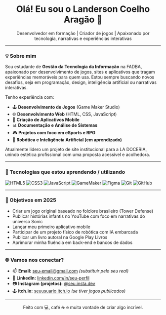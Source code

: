 <h1 align="center">Olá! Eu sou o Landerson Coelho Aragão 👋</h1>

<p align="center">
Desenvolvedor em formação | Criador de jogos | Apaixonado por tecnologia, narrativas e experiências interativas
</p>

---

### 💡 Sobre mim

Sou estudante de **Gestão da Tecnologia da Informação** na FADBA, apaixonado por desenvolvimento de jogos, sites e aplicativos que tragam experiências memoráveis para quem usa. Estou sempre buscando novos desafios, seja em programação, design, inteligência artificial ou narrativas interativas.

Tenho experiência com:

- 🕹 **Desenvolvimento de Jogos** (Game Maker Studio)
- 🌐 **Desenvolvimento Web** (HTML, CSS, JavaScript)
- 📱 **Criação de Aplicativos Mobile**
- 📊 **Documentação e Análise de Sistemas**
- 🎮 **Projetos com foco em eSports e RPG**
- 🤖 **Robótica e Inteligência Artificial (em aprendizado)**

Atualmente lidero um projeto de site institucional para a LA DOCERIA, unindo estética profissional com uma proposta acessível e acolhedora.

---

### 🚀 Tecnologias que estou aprendendo / utilizando

![HTML5](https://img.shields.io/badge/HTML5-E34F26?style=flat-square&logo=html5&logoColor=fff)
![CSS3](https://img.shields.io/badge/CSS3-1572B6?style=flat-square&logo=css3&logoColor=fff)
![JavaScript](https://img.shields.io/badge/JavaScript-F7DF1E?style=flat-square&logo=javascript&logoColor=000)
![GameMaker](https://img.shields.io/badge/GameMaker-000000?style=flat-square&logo=gamemaker&logoColor=fff)
![Figma](https://img.shields.io/badge/Figma-F24E1E?style=flat-square&logo=figma&logoColor=fff)
![Git](https://img.shields.io/badge/Git-F05032?style=flat-square&logo=git&logoColor=fff)
![GitHub](https://img.shields.io/badge/GitHub-181717?style=flat-square&logo=github&logoColor=fff)

---

### 🎯 Objetivos em 2025

- Criar um jogo original baseado no folclore brasileiro (Tower Defense)
- Publicar histórias infantis no YouTube com foco em narrativas do universo Sonic
- Lançar meu primeiro aplicativo mobile
- Participar de um projeto físico de robótica com IA embarcada
- Publicar um livro autoral na Google Play Livros
- Aprimorar minha fluência em back-end e bancos de dados

---

### 🌐 Vamos nos conectar?

- 📫 **Email:** seu-email@gmail.com *(substituir pelo seu real)*
- 💼 **LinkedIn:** [linkedin.com/in/seu-perfil](https://linkedin.com/in/seu-perfil)
- 📷 **Instagram (projetos):** [@seu.insta.dev](https://instagram.com/seu.insta.dev)
- 🕹 **itch.io:** [seuusuario.itch.io](https://seuusuario.itch.io) *(se tiver jogos publicados)*

---

<p align="center">
Feito com 💻, café ☕ e muita vontade de criar algo incrível.
</p>

